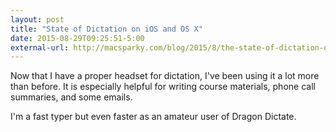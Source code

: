 ```yaml
---
layout: post
title: "State of Dictation on iOS and OS X"
date: 2015-08-29T09:25:51-5:00
external-url: http://macsparky.com/blog/2015/8/the-state-of-dictation-on-the-mac-and-ios
---
```


Now that I have a proper headset for dictation, I've been using it a lot more than before. It is especially helpful for writing course materials, phone call summaries, and some emails. 

I'm a fast typer but even faster as an amateur user of Dragon Dictate. 